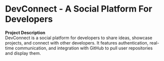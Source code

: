 # DevConnect - A Social Platform For Developers

**Project Description**
<br>
DevConnect is a social platform for developers to share ideas, showcase projects, and connect with other developers. It features authentication, real-time communication, and integration with GitHub to pull user repositories and display them.

